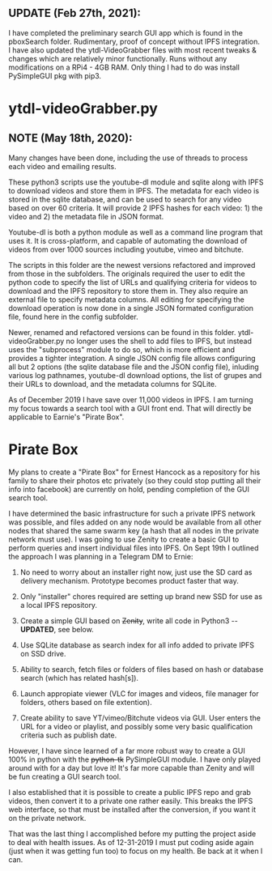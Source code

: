 ## UPDATE (Feb 27th, 2021):
I have completed the preliminary search GUI app which is found in the pboxSearch folder. Rudimentary, proof of concept without IPFS integration.
I have also updated the ytdl-VideoGrabber files with most recent tweaks & changes which are relatively minor functionally. Runs without any modifications on a RPi4 - 4GB RAM. Only thing I had to do was install PySimpleGUI pkg with pip3.

# ytdl-videoGrabber.py
## NOTE (May 18th, 2020): 
Many changes have been done, including the use of threads to process each video and emailing results. 

These python3 scripts use the youtube-dl module and sqlite along with IPFS to download videos and store them in IPFS. The metadata for each video is stored in the sqlite database, and can be used to search for any video based on over 60 criteria. It will provide 2 IPFS hashes for each video: 1) the video and 2) the metadata file in JSON format.

Youtube-dl is both a python module as well as a command line program that uses it. It is cross-platform, and capable of automating the download of videos from over 1000 sources including youtube, vimeo and bitchute.

The scripts in this folder are the newest versions refactored and improved from those in the subfolders. The originals  required the user to edit the python code to specify the list of URLs and qualifying criteria for videos to download and the IPFS repository to store them in. They also require an external file to specify metadata columns. All editing for specifying the download operation is now done in a single JSON formated configuration file, found here in the config subfolder.

Newer, renamed and refactored versions can be found in this folder. ytdl-videoGrabber.py no longer uses the shell to add files to IPFS, but instead uses the "subprocess" module to do so, which is more efficient and provides a tighter integration. A single JSON config file allows configuring all but 2 options (the sqlite database file and the JSON config file), inluding various log pathnames, youtube-dl download options, the list of grupes and their URLs to download, and the metadata columns for SQLite.

As of December 2019 I have save over 11,000 videos in IPFS. I am turning my focus towards a search tool with a GUI front end. That will directly be applicable to Earnie's "Pirate Box". 

# Pirate Box
My plans to create a "Pirate Box" for Ernest Hancock as a repository for his family to share their photos etc privately (so they could stop putting all their info into facebook) are currently on hold, pending completion of the GUI search tool. 

I have determined the basic infrastructure for such a private IPFS network was possible, and files added on any node would be available from all other nodes that shared the same swarm key (a hash that all nodes in the private network must use). I was going to use Zenity to create a basic GUI to perform queries and insert individual files into IPFS. On Sept 19th I outlined the approach I was planning in a Telegram DM to Ernie:

1) No need to worry about an installer right now, just use the SD card as delivery mechanism. Prototype becomes product faster that way.

2) Only "installer" chores required are setting up brand new SSD for use as a local IPFS repository.

3) Create a simple GUI based on ~~Zenity~~, write all code in Python3 -- **UPDATED**, see below.

4) Use SQLite database as search index for all info added to private IPFS on SSD drive.

5) Ability to search, fetch files or folders of files based on hash or database search (which has related hash[s]).

6) Launch appropiate viewer (VLC for images and videos, file manager for folders, others based on file extention).

7) Create ability to save YT/vimeo/Bitchute videos via GUI. User enters the URL for a video or playlist, and possibly some very basic qualification criteria such as publish date.

However, I have since learned of a far more robust way to create a GUI 100% in python with the ~~python-tk~~ PySimpleGUI module. I have only played around with for a day but love it! It's far more capable than Zenity and will be fun creating a GUI search tool. 

I also established that it is possible to create a public IPFS repo and grab videos, then convert it to a private one rather easily. This breaks the IPFS web interface, so that must be installed after the conversion, if you want it on the private network.

That was the last thing I accomplished before my putting the project aside to deal with health issues. As of 12-31-2019 I must put coding aside again (just when it was getting fun too) to focus on my health. Be back at it when I can.
